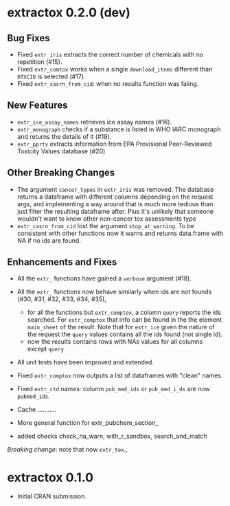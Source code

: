 
# extractox 0.2.0 (dev)

## Bug Fixes
* Fixed `extr_iris` extracts the correct number of chemicals with no repetition 
   (#15}.
* Fixed `extr_comtox` works when a single `download_items` different than 
   `DTXCID` is selected (#17).
* Fixed `extr_casrn_from_cid`: when no results function was faling.

## New Features
* `extr_ice_assay_names` retrieves ice assay names (#16).
* `extr_monograph` checks if a substance is listed in WHO IARC monograph and 
   returns the details of it (#19).
* `extr_pprtv` extracts information from EPA Provisional Peer-Reviewed Toxicity Values 
   database (#20)

## Other Breaking Changes
* The argument `cancer_types` in `extr_iris`  was removed. The database returns
   a dataframe with different columns depending on the request args, and implementing
   a way around that is much more tedious than just filter the resulting dataframe
   after. Plus it's unlikely that someone wouldn't want to know other non-cancer
   tox assessments type
*  `extr_casrn_from_cid` lost the argument `stop_at_warning`. To be consistent
   with other functions now it warns and returns data.frame with NA if no 
   ids are found.

## Enhancements and Fixes
* All the `extr_` functions have gained a `verbose` argument (#18).
* All the `extr_` functions now behave similarly when ids are not founds 
  (#30, #31, #32, #33, #34, #35), 
   
   - for all the functions but `extr_comptox`, a  column `query` reports the ids searched. 
     For `extr_comptox` that info  can be found in the the element `main_sheet` of
     the result. Note that for `extr_ice` given the nature of the request
     the `query` values contains all the ids found (not single id).
   - now the results  contains rows with NAs values for all columns except
     `query`
* All unit tests have been improved and extended.
* Fixed `extr_comptox` now outputs a list of dataframes with "clean" names.
* Fixed `extr_ctd` names: column `pub_med_ids` or `pub_med_i_ds` are now `pubmed_ids`.
* Cache ...........
* More general function for extr_pubchem_section_
* added checks check_na_warn, with_r_sandbox, search_and_match

*Breaking change*: note that now `extr_tox`.,

# extractox 0.1.0

* Initial CRAN submission.
